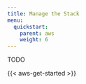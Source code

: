 ```yaml
---
title: Manage the Stack
menu:
  quickstart:
    parent: aws
    weight: 6
---
```


TODO

{{< aws-get-started >}}
